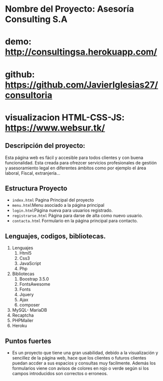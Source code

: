 # Nombre del Proyecto: **Asesoría Consulting S.A**

# demo: http://consultingsa.herokuapp.com/

# github: https://github.com/JavierIglesias27/consultoria

# visualizacion HTML-CSS-JS: https://www.websur.tk/

## Descripción del proyecto:

Esta página web es fácil y accesible para todos clientes y con buena funcionalidad.
Esta creada para ofrezcer servicios profesionales de gestión y asesoramiento legal en diferentes ámbitos como por ejemplo el área laboral, Fiscal, extranjería...

## Estructura Proyecto

- `index.html` Pagina Principal del proyecto
- `menu.html`Menu asociado a la página principal
- `login.html`Página nueva para usuarios registrado.
- `registrarse.html` Página para darse de alta como nuevo usuario.
- `contacta.html` Formulario en la página principal para contacto.

## Lenguajes, codigos, bibliotecas.

1. Lenguajes
   1. Html5
   2. Css3
   3. JavaScript
   4. Php
2. Bibliotecas
   1. Boostrap 3.5.0
   2. FontsAwesome
   3. Fonts
   4. Jquery
   5. Ajax
   6. composer
3. MySQL- MariaDB
4. Recaptcha
5. PHPMailer
6. Heroku

## Puntos fuertes

- Es un proyecto que tiene una gran usabilidad, debido a la visualización y sencillez de la página web, hace que los clientes o futuros clientes puedan accder a sus espacios y consultas muy facilmente. Además los formularios viene con avisos de colores en rojo o verde según si los campos introducidos son correctos o erroneos.
